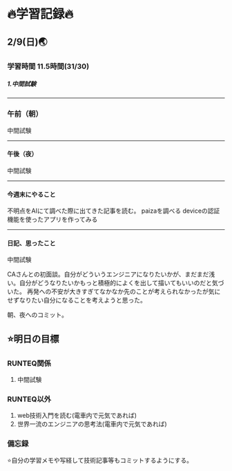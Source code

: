 # 🔥学習記録🔥
## 2/9(日)🌏
### 学習時間  11.5時間(31/30)
##### 1.中間試験

***
### 午前（朝）
中間試験


***
#### 午後（夜）
中間試験

***
#### 今週末にやること
不明点をAIにて調べた際に出てきた記事を読む。
paizaを調べる
deviceの認証機能を使ったアプリを作ってみる

***
#### 日記、思ったこと
中間試験

CAさんとの初面談。自分がどういうエンジニアになりたいかが、まだまだ浅い。自分がどうなりたいかもっと積極的によくを出して描いてもいいのだと気づいた。
再発への不安が大きすぎてなかなか先のことが考えられなかったが気にせずなりたい自分になることを考えようと思った。

朝、夜へのコミット。

## ⭐️明日の目標
### RUNTEQ関係
1. 中間試験

### RUNTEQ以外
1. web技術入門を読む(電車内で元気であれば)
2. 世界一流のエンジニアの思考法(電車内で元気であれば)
### 備忘録
⭐️自分の学習メモや写経して技術記事等もコミットするようにする。
